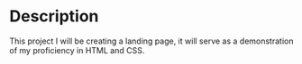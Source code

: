 
# Description
This project I will be creating a landing page, it will serve as a demonstration of my proficiency in HTML and CSS.
